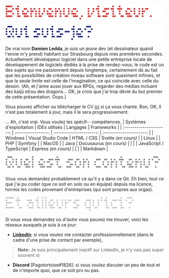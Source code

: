 <!-- trunk-ignore(markdownlint/MD041) -->
![Header](resources/img/Header.png)

![Who am I?](resources/img/WhoamI.png)

De vrai nom **Damien Ledda**, je suis un jeune dev (et dessinateur quand l'envie m'y prend) habitant sur Strasbourg depuis mes premières secondes. Actuellement développeur logiciel dans une petite entreprise locale de développement de logiciels dédiés à la prise de rendez-vous, le code est un des sujets qui me passionnent depuis longtemps, certainement dû au fait que les possibilités de création niveau software sont quasiment infinies, et que la seule limite est celle de l'imagination, ce qui coincide avec celle du dessin. (Ah, et j'aime aussi jouer aux RPGs, regarder des médias incluant des kaijū et/ou des dragons... OK, je crois que j'ai trop dévié du but premier de cette présentation. Oops.)

Vous pouvez afficher ou télécharger le CV [ici](resources/pdf/CV.pdf) si ça vous chante. Bon, OK, il n'est pas totalement à jour, mais il le sera progressivement.

... Ah, c'est vrai. Vous voulez les spécif-- compétences.
| Systèmes d'exploitation |   IDEs utilisés    |        Langages         |       Frameworks        |
| :---------------------: | :----------------: | :---------------------: | :---------------------: |
|         Windows         | Visual Studio Code |       HTML / CSS        |   Svelte _(en cours)_   |
|          Linux          |                    |           PHP           |         Symfony         |
|          MacOS          |                    |          Java           | Docusaurus _(en cours)_ |
|                         |                    | JavaScript / TypeScript |  Express _(en cours)_   |
|                         |                    |        Markdown         |

![Content](resources/img/Content.png)

Vous vous demandez probablement ce qu'il y a dans ce Git. Eh bien, tout ce que j'ai pu coder (que ce soit en solo ou en équipe) depuis ma licence, hormis les codes provenant d'entreprises (qui sont propres aux orgas).

![Other links](resources/img/OtherLinks.png)

Si vous vous demandez où _d'autre_ vous pouvez me trouver, voici les réseaux auxquels je suis à ce jour:

- **[LinkedIn](https://www.linkedin.com/in/damien-ledda/)**: si vous voulez me contacter professionnellement (dans le cadre d'une prise de contact par exemple),

> **Note:** Je suis principalement inactif sur LinkedIn, je n'y vais pas super souvent x)

- **Discord** [Pagotortoise#1826]: si vous voulez discuter un peu de tout et de n'importe quoi, que ce soit pro ou pas.
